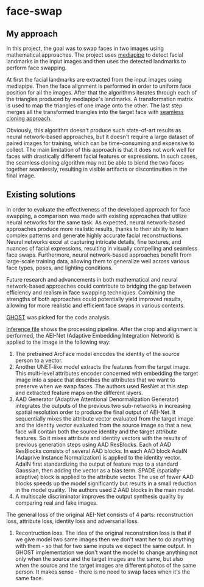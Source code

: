face-swap
======

My approach
------

In this project, the goal was to swap faces in two images using mathematical approaches. The project uses [mediapipe](https://github.com/google/mediapipe) to detect facial landmarks in the input images and then uses the detected landmarks to perform face swapping.

At first the facial landmarks are extracted from the input images using mediapipe. Then the face alignment is performed in order to uniform face position for all the images. After that the algorithms iterates through each of the triangles produced by mediapipe's landmarks. A transformation matrix is used to map the triangles of one image onto the other. The last step merges all the transformed triangles into the target face with [seamless cloning approach](https://docs.opencv.org/3.4/df/da0/group__photo__clone.html).

Obviously, this algorithm doesn't produce such state-of-art results as neural network-based approaches, but it doesn't require a large dataset of paired images for training, which can be time-consuming and expensive to collect. The main limitation of this approach is that it does not work well for faces with drastically different facial features or expressions. In such cases, the seamless cloning algorithm may not be able to blend the two faces together seamlessly, resulting in visible artifacts or discontinuities in the final image.

Existing solutions
------

In order to evaluate the effectiveness of the developed approach for face swapping, a comparison was made with existing approaches that utilize neural networks for the same task. As expected, neural network-based approaches produce more realistic results, thanks to their ability to learn complex patterns and generate highly accurate facial reconstructions. Neural networks excel at capturing intricate details, fine textures, and nuances of facial expressions, resulting in visually compelling and seamless face swaps. Furthermore, neural network-based approaches benefit from large-scale training data, allowing them to generalize well across various face types, poses, and lighting conditions. 

Future research and advancements in both mathematical and neural network-based approaches could contribute to bridging the gap between efficiency and realism in face swapping techniques. Combining the strengths of both approaches could potentially yield improved results, allowing for more realistic and efficient face swaps in various contexts.

[GHOST](https://github.com/ai-forever/ghost) was picked for the code analysis. 

[Inference file](https://github.com/ai-forever/ghost/blob/main/inference.py) shows the processing pipeline. After the crop and alignment is performed, the AEI-Net (Adaptive Embedding Integration Network) is applied to the image in the following way:

1. The pretrained ArcFace model encodes the identity of the source person to a vector. 
2. Another UNET-like model extracts the features from the target image. This multi-level attributes encoder concerned with embedding the target image into a space that describes the attributes that we want to preserve when we swap faces. The authors used ResNet at this step and extracted feature maps on the different layers. 
3. AAD Generator (Adaptive Attentional Denormalization Generator) integrates the outputs of the previous two sub-networks in increasing spatial resolution order to produce the final output of AEI-Net. It sequentially mixes the attribute vector evaluated from the target image and the identity vector evaluated from the source image so that a new face will contain both the source identity and the target attribute features. So it mixes attribute and identity vectors with the results of previous generation steps using AAD ResBlocks. Each of AAD ResBlocks consists of several AAD blocks. In each AAD block AdaIN (Adaprive Instance Normalization) is applied to the identity vector. AdaIN first standardizing the output of feature map to a standard Gaussian, then adding the vector as a bias term. SPADE (spatially-adaptive) block is applied to the attribute vector. The use of fewer AAD blocks speeds up the model significantly but results in a small reduction in the model quality. The authors used 2 AAD blocks in the main model.
4. A multiscale discriminator improves the output synthesis quality by comparing real and fake images.

The general loss of the original AEI-Net consists of 4 parts: reconstruction loss, attribute loss, identity loss and adversarial loss. 

1. Recontruction loss. 
The idea of the original reconstrstion loss is that if we give model two same images then we don't want her to do anything with them - so that for two same inputs we expect the same output. In GHOST implementation we don't want the model to change anything not only when the source and the target images are the same, but also when the source and the target images are different photos of the same person. It makes sense - there is no need to swap faces when it's the same face. 


